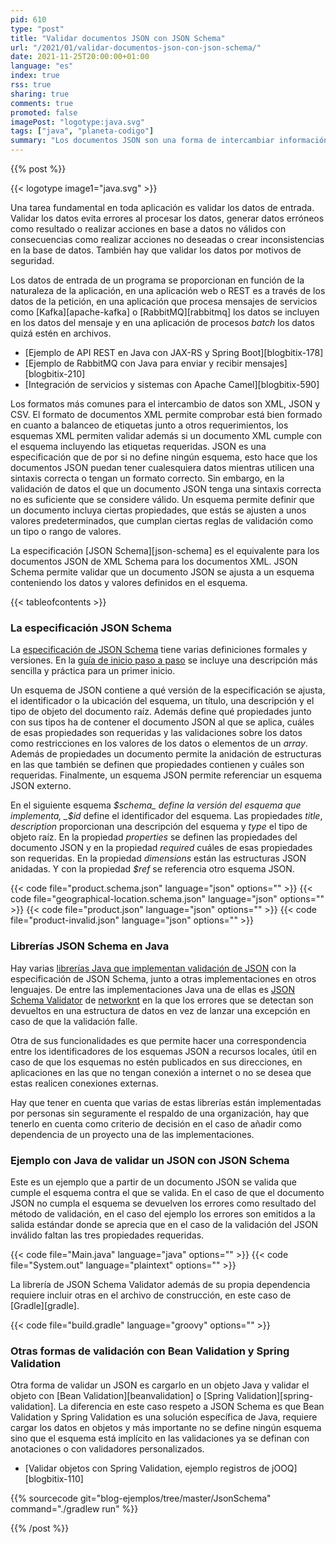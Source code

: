 ```yaml
---
pid: 610
type: "post"
title: "Validar documentos JSON con JSON Schema"
url: "/2021/01/validar-documentos-json-con-json-schema/"
date: 2021-11-25T20:00:00+01:00
language: "es"
index: true
rss: true
sharing: true
comments: true
promoted: false
imagePost: "logotype:java.svg"
tags: ["java", "planeta-codigo"]
summary: "Los documentos JSON son una forma de intercambiar información entre aplicaciones. Como en cualquier intercambio de información es conveniente validar los datos recibidos antes de realizar ninguna acción. En Java dependiendo de la librería o _framework_ utilizada aunque los datos se transmiten en formato JSON estos son transformados y recibidos como objetos Java en los cuales se realizan validaciones de tipos y conversiones de tipos y restricciones a los valores con Bean Validation o Spring Validation. La especificación JSON Schema permite definir un esquema para los documentos JSON independiente del lenguaje con la que realizar validaciones y realizar las validaciones a través de implementaciones en los diferentes lenguajes de programación incluido Java."
---
```


{{% post %}}

{{< logotype image1="java.svg" >}}

Una tarea fundamental en toda aplicación es validar los datos de entrada. Validar los datos evita errores al procesar los datos, generar datos erróneos como resultado o realizar acciones en base a datos no válidos con consecuencias como realizar acciones no deseadas o crear inconsistencias en la base de datos. También hay que validar los datos por motivos de seguridad.

Los datos de entrada de un programa se proporcionan en función de la naturaleza de la aplicación, en una aplicación web o REST es a través de los datos de la petición, en una aplicación que procesa mensajes de servicios como [Kafka][apache-kafka] o [RabbitMQ][rabbitmq] los datos se incluyen en los datos del mensaje y en una aplicación de procesos _batch_ los datos quizá estén en archivos.

* [Ejemplo de API REST en Java con JAX-RS y Spring Boot][blogbitix-178]
* [Ejemplo de RabbitMQ con Java para enviar y recibir mensajes][blogbitix-210]
* [Integración de servicios y sistemas con Apache Camel][blogbitix-590]

Los formatos más comunes para el intercambio de datos son XML, JSON y CSV. El formato de documentos XML permite comprobar está bien formado en cuanto a balanceo de etiquetas junto a otros requerimientos, los esquemas XML permiten validar además si un documento XML cumple con el esquema incluyendo las etiquetas requeridas. JSON es una especificación que de por si no define ningún esquema, esto hace que los documentos JSON puedan tener cualesquiera datos mientras utilicen una sintaxis correcta o tengan un formato correcto. Sin embargo, en la validación de datos el que un documento JSON tenga una sintaxis correcta no es suficiente que se considere válido. Un esquema permite definir que un documento incluya ciertas propiedades, que estás se ajusten a unos valores predeterminados, que cumplan ciertas reglas de validación como un tipo o rango de valores.

La especificación [JSON Schema][json-schema] es el equivalente para los documentos JSON de XML Schema para los documentos XML. JSON Schema permite validar que un documento JSON se ajusta a un esquema conteniendo los datos y valores definidos en el esquema.

{{< tableofcontents >}}

### La especificación JSON Schema

La [especificación de JSON Schema](https://json-schema.org/specification.html) tiene varias definiciones formales y versiones. En la [guía de inicio paso a paso](https://json-schema.org/learn/getting-started-step-by-step.html) se incluye una descripción más sencilla y práctica para un primer inicio.

Un esquema de JSON contiene a qué versión de la especificación se ajusta, el identificador o la ubicación del esquema, un título, una descripción y el tipo de objeto del documento raíz. Además define qué propiedades junto con sus tipos ha de contener el documento JSON al que se aplica, cuáles de esas propiedades son requeridas y las validaciones sobre los datos como restricciones en los valores de los datos o elementos de un _array_. Además de propiedades un documento permite la anidación de estructuras en las que también se definen que propiedades contienen y cuáles son requeridas. Finalmente, un esquema JSON permite referenciar un esquema JSON externo.

En el siguiente esquema _$schema_ define la versión del esquema que implementa, _$id_ define el identificador del esquema. Las propiedades _title_, _description_ proporcionan una descripción del esquema y _type_ el tipo de objeto raíz. En la propiedad _properties_ se definen las propiedades del documento JSON y en la propiedad _required_ cuáles de esas propiedades son requeridas. En la propiedad _dimensions_ están las estructuras JSON anidadas. Y con la propiedad _$ref_ se referencia otro esquema JSON.

{{< code file="product.schema.json" language="json" options="" >}}
{{< code file="geographical-location.schema.json" language="json" options="" >}}
{{< code file="product.json" language="json" options="" >}}
{{< code file="product-invalid.json" language="json" options="" >}}

### Librerías JSON Schema en Java

Hay varias [librerías Java que implementan validación de JSON](https://json-schema.org/implementations.html#validator-java) con la especificación de JSON Schema, junto a otras implementaciones en otros lenguajes. De entre las implementaciones Java una de ellas es [JSON Schema Validator](https://github.com/networknt/json-schema-validator) de [networknt](https://github.com/networknt/) en la que los errores que se detectan son devueltos en una estructura de datos en vez de lanzar una excepción en caso de que la validación falle.

Otra de sus funcionalidades es que permite hacer una correspondencia entre los identificadores de los esquemas JSON a recursos locales, útil en caso de que los esquemas no estén publicados en sus direcciones, en aplicaciones en las que no tengan conexión a internet o no se desea que estas realicen conexiones externas.

Hay que tener en cuenta que varias de estas librerías están implementadas por personas sin seguramente el respaldo de una organización, hay que tenerlo en cuenta como criterio de decisión en el caso de añadir como dependencia de un proyecto una de las implementaciones.

### Ejemplo con Java de validar un JSON con JSON Schema

Este es un ejemplo que a partir de un documento JSON se valida que cumple el esquema contra el que se valida. En el caso de que el documento JSON no cumpla el esquema se devuelven los errores como resultado del método de validación, en el caso del ejemplo los errores son emitidos a la salida estándar donde se aprecia que en el caso de la validación del JSON inválido faltan las tres propiedades requeridas.

{{< code file="Main.java" language="java" options="" >}}
{{< code file="System.out" language="plaintext" options="" >}}

La librería de JSON Schema Validator además de su propia dependencia requiere incluir otras en el archivo de construcción, en este caso de [Gradle][gradle].

{{< code file="build.gradle" language="groovy" options="" >}}

### Otras formas de validación con Bean Validation y Spring Validation

Otra forma de validar un JSON es cargarlo en un objeto Java y validar el objeto con [Bean Validation][beanvalidation] o [Spring Validation][spring-validation]. La diferencia en este caso respeto a JSON Schema es que Bean Validation y Spring Validation es una solución específica de Java, requiere cargar los datos en objetos y más importante no se define ningún esquema sino que el esquema está implícito en las validaciones ya se definan con anotaciones o con validadores personalizados.

* [Validar objetos con Spring Validation, ejemplo registros de jOOQ][blogbitix-110]

{{% sourcecode git="blog-ejemplos/tree/master/JsonSchema" command="./gradlew run" %}}

{{% /post %}}
